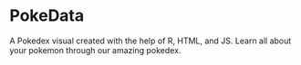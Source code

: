 # PokeData
A Pokedex visual created with the help of R, HTML, and JS. Learn all about your pokemon through our amazing pokedex.
